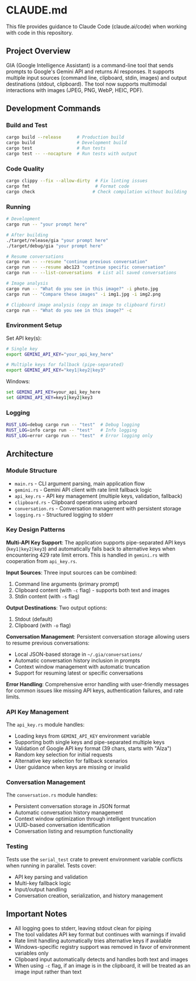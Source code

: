 # CLAUDE.md

This file provides guidance to Claude Code (claude.ai/code) when working with code in this repository.

## Project Overview

GIA (Google Intelligence Assistant) is a command-line tool that sends prompts to Google's Gemini API and returns AI responses. It supports multiple input sources (command line, clipboard, stdin, images) and output destinations (stdout, clipboard). The tool now supports multimodal interactions with images (JPEG, PNG, WebP, HEIC, PDF).

## Development Commands

### Build and Test
```bash
cargo build --release      # Production build
cargo build                # Development build  
cargo test                 # Run tests
cargo test -- --nocapture  # Run tests with output
```

### Code Quality
```bash
cargo clippy --fix --allow-dirty  # Fix linting issues
cargo fmt                         # Format code
cargo check                      # Check compilation without building
```

### Running
```bash
# Development
cargo run -- "your prompt here"

# After building
./target/release/gia "your prompt here"
./target/debug/gia "your prompt here"

# Resume conversations
cargo run -- --resume "continue previous conversation"
cargo run -- --resume abc123 "continue specific conversation"
cargo run -- --list-conversations  # List all saved conversations

# Image analysis
cargo run -- "What do you see in this image?" -i photo.jpg
cargo run -- "Compare these images" -i img1.jpg -i img2.png

# Clipboard image analysis (copy an image to clipboard first)
cargo run -- "What do you see in this image?" -c
```

### Environment Setup
Set API key(s):
```bash
# Single key
export GEMINI_API_KEY="your_api_key_here"

# Multiple keys for fallback (pipe-separated)
export GEMINI_API_KEY="key1|key2|key3"
```

Windows:
```cmd
set GEMINI_API_KEY=your_api_key_here
set GEMINI_API_KEY=key1|key2|key3
```

### Logging
```bash
RUST_LOG=debug cargo run -- "test"  # Debug logging
RUST_LOG=info cargo run -- "test"   # Info logging
RUST_LOG=error cargo run -- "test"  # Error logging only
```

## Architecture

### Module Structure
- `main.rs` - CLI argument parsing, main application flow
- `gemini.rs` - Gemini API client with rate limit fallback logic  
- `api_key.rs` - API key management (multiple keys, validation, fallback)
- `clipboard.rs` - Clipboard operations using arboard
- `conversation.rs` - Conversation management with persistent storage
- `logging.rs` - Structured logging to stderr

### Key Design Patterns

**Multi-API Key Support**: The application supports pipe-separated API keys (`key1|key2|key3`) and automatically falls back to alternative keys when encountering 429 rate limit errors. This is handled in `gemini.rs` with cooperation from `api_key.rs`.

**Input Sources**: Three input sources can be combined:
1. Command line arguments (primary prompt)
2. Clipboard content (with `-c` flag) - supports both text and images
3. Stdin content (with `-s` flag)

**Output Destinations**: Two output options:
1. Stdout (default)
2. Clipboard (with `-o` flag)

**Conversation Management**: Persistent conversation storage allowing users to resume previous conversations:
- Local JSON-based storage in `~/.gia/conversations/`
- Automatic conversation history inclusion in prompts
- Context window management with automatic truncation
- Support for resuming latest or specific conversations

**Error Handling**: Comprehensive error handling with user-friendly messages for common issues like missing API keys, authentication failures, and rate limits.

### API Key Management
The `api_key.rs` module handles:
- Loading keys from `GEMINI_API_KEY` environment variable
- Supporting both single keys and pipe-separated multiple keys
- Validation of Google API key format (39 chars, starts with "AIza")
- Random key selection for initial requests
- Alternative key selection for fallback scenarios
- User guidance when keys are missing or invalid

### Conversation Management
The `conversation.rs` module handles:
- Persistent conversation storage in JSON format
- Automatic conversation history management
- Context window optimization through intelligent truncation
- UUID-based conversation identification
- Conversation listing and resumption functionality

### Testing
Tests use the `serial_test` crate to prevent environment variable conflicts when running in parallel. Tests cover:
- API key parsing and validation
- Multi-key fallback logic
- Input/output handling
- Conversation creation, serialization, and history management

## Important Notes

- All logging goes to stderr, leaving stdout clean for piping
- The tool validates API key format but continues with warnings if invalid
- Rate limit handling automatically tries alternative keys if available
- Windows-specific registry support was removed in favor of environment variables only
- Clipboard input automatically detects and handles both text and images
- When using `-c` flag, if an image is in the clipboard, it will be treated as an image input rather than text
